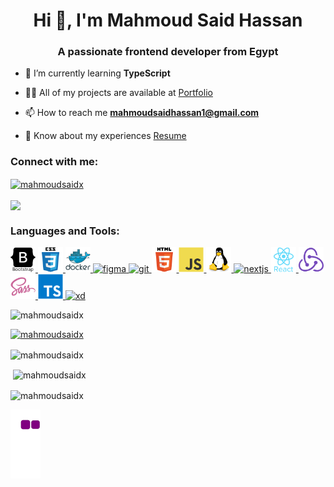 <h1 align="center">Hi 👋, I'm Mahmoud Said Hassan</h1>
<h3 align="center">A passionate frontend developer from Egypt</h3>

- 🌱 I’m currently learning **TypeScript**

- 👨‍💻 All of my projects are available at [Portfolio](https://flowcv.me/mahmoudsaid)

- 📫 How to reach me **mahmoudsaidhassan1@gmail.com**

- 📄 Know about my experiences [Resume](https://flowcv-user-file-uploads-prod.s3.eu-central-1.amazonaws.com/websiteButton/q6g3kiahx9lpk7ey9vwddubl3l.pdf)


<h3 align="left">Connect with me:</h3>
<p align="left">
<a href="https://linkedin.com/in/mahmoudsaidx" target="blank"><img align="center" src="https://raw.githubusercontent.com/rahuldkjain/github-profile-readme-generator/master/src/images/icons/Social/linked-in-alt.svg" alt="mahmoudsaidx" height="30" width="40" /></a>
</p>


<img align="center" src="https://ibb.co/47ksKhz" />


<h3 align="left">Languages and Tools:</h3>
<p align="left"> <a href="https://getbootstrap.com" target="_blank" rel="noreferrer"> <img src="https://raw.githubusercontent.com/devicons/devicon/master/icons/bootstrap/bootstrap-plain-wordmark.svg" alt="bootstrap" width="40" height="40"/> </a> <a href="https://www.w3schools.com/css/" target="_blank" rel="noreferrer"> <img src="https://raw.githubusercontent.com/devicons/devicon/master/icons/css3/css3-original-wordmark.svg" alt="css3" width="40" height="40"/> </a> <a href="https://www.docker.com/" target="_blank" rel="noreferrer"> <img src="https://raw.githubusercontent.com/devicons/devicon/master/icons/docker/docker-original-wordmark.svg" alt="docker" width="40" height="40"/> </a> <a href="https://www.figma.com/" target="_blank" rel="noreferrer"> <img src="https://www.vectorlogo.zone/logos/figma/figma-icon.svg" alt="figma" width="40" height="40"/> </a> <a href="https://git-scm.com/" target="_blank" rel="noreferrer"> <img src="https://www.vectorlogo.zone/logos/git-scm/git-scm-icon.svg" alt="git" width="40" height="40"/> </a> <a href="https://www.w3.org/html/" target="_blank" rel="noreferrer"> <img src="https://raw.githubusercontent.com/devicons/devicon/master/icons/html5/html5-original-wordmark.svg" alt="html5" width="40" height="40"/> </a> <a href="https://developer.mozilla.org/en-US/docs/Web/JavaScript" target="_blank" rel="noreferrer"> <img src="https://raw.githubusercontent.com/devicons/devicon/master/icons/javascript/javascript-original.svg" alt="javascript" width="40" height="40"/> </a> <a href="https://www.linux.org/" target="_blank" rel="noreferrer"> <img src="https://raw.githubusercontent.com/devicons/devicon/master/icons/linux/linux-original.svg" alt="linux" width="40" height="40"/> </a> <a href="https://nextjs.org/" target="_blank" rel="noreferrer"> <img src="https://cdn.worldvectorlogo.com/logos/nextjs-2.svg" alt="nextjs" width="40" height="40"/> </a> <a href="https://reactjs.org/" target="_blank" rel="noreferrer"> <img src="https://raw.githubusercontent.com/devicons/devicon/master/icons/react/react-original-wordmark.svg" alt="react" width="40" height="40"/> </a> <a href="https://redux.js.org" target="_blank" rel="noreferrer"> <img src="https://raw.githubusercontent.com/devicons/devicon/master/icons/redux/redux-original.svg" alt="redux" width="40" height="40"/> </a> <a href="https://sass-lang.com" target="_blank" rel="noreferrer"> <img src="https://raw.githubusercontent.com/devicons/devicon/master/icons/sass/sass-original.svg" alt="sass" width="40" height="40"/> </a> <a href="https://www.typescriptlang.org/" target="_blank" rel="noreferrer"> <img src="https://raw.githubusercontent.com/devicons/devicon/master/icons/typescript/typescript-original.svg" alt="typescript" width="40" height="40"/> </a> <a href="https://www.adobe.com/products/xd.html" target="_blank" rel="noreferrer"> <img src="https://cdn.worldvectorlogo.com/logos/adobe-xd.svg" alt="xd" width="40" height="40"/> </a> </p>

<p align="left"> <img src="https://komarev.com/ghpvc/?username=mahmoudsaidx&label=Profile%20views&color=0e75b6&style=flat" alt="mahmoudsaidx" /> </p>

<p align="left"> <a href="https://github.com/ryo-ma/github-profile-trophy"><img src="https://github-profile-trophy.vercel.app/?username=mahmoudsaidx" alt="mahmoudsaidx" /></a> </p>

<p><img align="center" src="https://github-readme-stats.vercel.app/api/top-langs?username=mahmoudsaidx&show_icons=true&locale=en&layout=compact" alt="mahmoudsaidx" /></p>

<p>&nbsp;<img align="center" src="https://github-readme-stats.vercel.app/api?username=mahmoudsaidx&show_icons=true&locale=en" alt="mahmoudsaidx" /></p>

<p><img align="center" src="https://github-readme-streak-stats.herokuapp.com/?user=mahmoudsaidx&" alt="mahmoudsaidx" /></p>

![snake gif](https://github.com/mahmoudsaidx/mahmoudsaidx/blob/output/github-contribution-grid-snake.gif)
